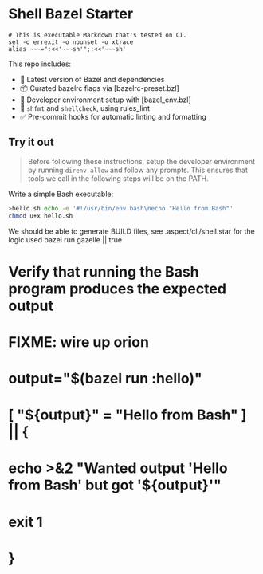 # Shell Bazel Starter

    # This is executable Markdown that's tested on CI.
    set -o errexit -o nounset -o xtrace
    alias ~~~=":<<'~~~sh'";:<<'~~~sh'

This repo includes:
- 🧱 Latest version of Bazel and dependencies
- 📦 Curated bazelrc flags via [bazelrc-preset.bzl]
- 🧰 Developer environment setup with [bazel_env.bzl]
- 🎨 `shfmt` and `shellcheck`, using rules_lint
- ✅ Pre-commit hooks for automatic linting and formatting

## Try it out

> Before following these instructions, setup the developer environment by running <code>direnv allow</code> and follow any prompts.
> This ensures that tools we call in the following steps will be on the PATH.

Write a simple Bash executable:

~~~sh
>hello.sh echo -e '#!/usr/bin/env bash\necho "Hello from Bash"'
chmod u+x hello.sh
~~~

We should be able to generate BUILD files, see .aspect/cli/shell.star for the logic used
bazel run gazelle || true

# Verify that running the Bash program produces the expected output
# FIXME: wire up orion
# output="$(bazel run :hello)"
# [ "${output}" = "Hello from Bash" ] || {
#     echo >&2 "Wanted output 'Hello from Bash' but got '${output}'"
#     exit 1
# }
